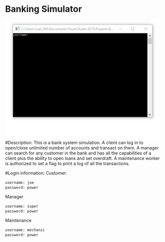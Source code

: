 # Banking Simulator
![GitHub Logo](banking.gif)
#Description:
This is a bank system simulation. A client can log in to open/close unlimited number of accounts and transact on them. A manager can search for any customer in the bank and has all the capabilities of a client plus the ability to open loans and set overdraft. A maintenance worker is authorized to set a flag to print a log of all the transactions.

#Login information:
Customer: 
```
username: joe
password: power
```
Manager
```
username: super
password: power
```
Maintenance
```
username: mechanic
password: power
```

